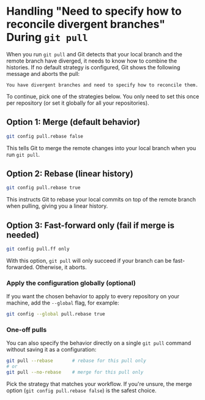 # Handling "Need to specify how to reconcile divergent branches" During `git pull`

When you run `git pull` and Git detects that your local branch and the remote branch have diverged, it needs to know how to combine the histories. If no default strategy is configured, Git shows the following message and aborts the pull:

```
You have divergent branches and need to specify how to reconcile them.
```

To continue, pick one of the strategies below. You only need to set this once per repository (or set it globally for all your repositories).

## Option 1: Merge (default behavior)

```bash
git config pull.rebase false
```

This tells Git to merge the remote changes into your local branch when you run `git pull`.

## Option 2: Rebase (linear history)

```bash
git config pull.rebase true
```

This instructs Git to rebase your local commits on top of the remote branch when pulling, giving you a linear history.

## Option 3: Fast-forward only (fail if merge is needed)

```bash
git config pull.ff only
```

With this option, `git pull` will only succeed if your branch can be fast-forwarded. Otherwise, it aborts.

### Apply the configuration globally (optional)

If you want the chosen behavior to apply to every repository on your machine, add the `--global` flag, for example:

```bash
git config --global pull.rebase true
```

### One-off pulls

You can also specify the behavior directly on a single `git pull` command without saving it as a configuration:

```bash
git pull --rebase       # rebase for this pull only
# or
git pull --no-rebase    # merge for this pull only
```

Pick the strategy that matches your workflow. If you're unsure, the merge option (`git config pull.rebase false`) is the safest choice.
